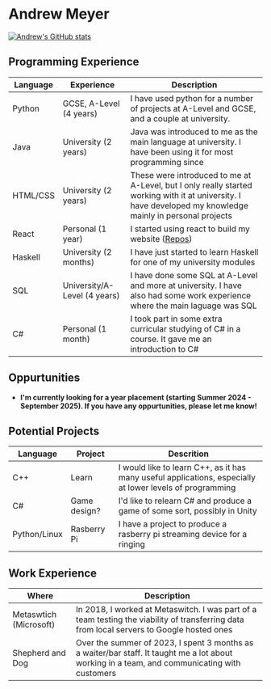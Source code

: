 # Andrew Meyer

[![Andrew's GitHub stats](https://github-readme-stats.vercel.app/api?username=andrew03meyer)](https://github.com/andrew03meyer/github-readme-stats)

## Programming Experience
| Language | Experience     | Description |
| -------- | ---------------------------- | ---------------------------------------------------------------------------------------------------------------------- |
| Python   | GCSE, A-Level  (4 years)     | I have used python for a number of projects at A-Level and GCSE, and a couple at university.                           |
| Java     | University    (2 years)      | Java was introduced to me as the main language at university. I have been using it for most programming since          |
| HTML/CSS | University (2 years)         | These were introduced to me at A-Level, but I only really started working with it at university. I have developed my                                                knowledge mainly in personal projects                                                                                  |
| React    | Personal (1 year)            | I started using react to build my website ([Repos](https://github.com/andrew03meyer/Andrew-Meyer))                     |
| Haskell  | University (2 months)        | I have just started to learn Haskell for one of my university modules                                                  |
| SQL      | University/A-Level (4 years) | I have done some SQL at A-Level and more at university. I have also had some work experience where the main laguage was                                             SQL                                                                                                                    |
| C#       | Personal (1 month)           | I took part in some extra curricular studying of C# in a course. It gave me an introduction to C#                      |

## Oppurtunities
 - **I'm currently looking for a year placement (starting Summer 2024 - September 2025). If you have any oppurtunities, please let me know!**

## Potential Projects
| Language     | Project      | Descrition                                                                                               |
| ------------ | ------------ | -------------------------------------------------------------------------------------------------------- |
| C++          | Learn        | I would like to learn C++, as it has many useful applications, especially at lower levels of programming |
| C#           | Game design? | I'd like to relearn C# and produce a game of some sort, possibly in Unity                                |
| Python/Linux | Rasberry Pi  | I have a project to produce a rasberry pi streaming device for a ringing                                 |

## Work Experience
| Where                  | Description                                                                                                                            |
| ---------------------- | -------------------------------------------------------------------------------------------------------------------------------------- |
| Metaswtich (Microsoft) | In 2018, I worked at Metaswitch. I was part of a team testing the viability of transferring data from local servers to Google hosted                                ones                                                                                                                                   |
|Shepherd and Dog        | Over the summer of 2023, I spent 3 months as a waiter/bar staff. It taught me a lot about working in a team, and communicating with                                 customers                                                                                                                              |
